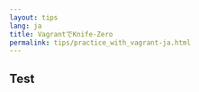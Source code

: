 ```yaml
---
layout: tips
lang: ja
title: VagrantでKnife-Zero
permalink: tips/practice_with_vagrant-ja.html
---
```


## Test
